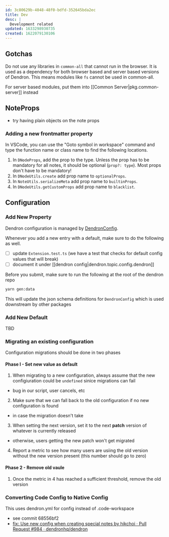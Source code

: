```yaml
---
id: 3c80629b-4048-48f0-bdfd-352645bda2ec
title: Dev
desc: |
  Development related
updated: 1633298930735
created: 1622079130106
---
```

## Gotchas

Do not use any libraries in `common-all` that cannot run in the browser. It is used as a dependency for both browser based and server based versions of Dendron. This means modules like `fs` cannot be used in common-all. 

For server based modules, put them into [[Common Server|pkg.common-server]] instead

## NoteProps

- try having plain objects on the note props

### Adding a new frontmatter property

In VSCode, you can use the "Goto symbol in workspace" command and type the function name or class name to find the following locations.

1. In `DNodeProps`, add the prop to the type. Unless the prop has to be mandatory for all notes, it should be optional (`prop?: type`). Most props don't have to be mandatory!
2. In `DNodeUtils.create` add prop name to `optionalProps`.
3. In `NoteUtils.serializeMeta` add prop name to `builtinProps`.
4. In `DNodeUtils.getCustomProps` add prop name to `blacklist`.

## Configuration

### Add New Property

Dendron configuration is managed by [DendronConfig](https://github.com/dendronhq/dendron/blob/master/packages/common-all/src/types/workspace.ts).

Whenever you add a new entry with a default, make sure to do the following as well.

- [ ] update `Extension.test.ts` (we have a test that checks for default config values that will break)
- [ ] document it under [[dendron config|dendron.topic.config.dendron]]

Before you submit, make sure to run the following at the root of the dendron repo

```sh
yarn gen:data
```

This will update the json schema definitions for `DendronConfig` which is used downstream by other packages

### Add New Default

TBD

### Migrating an existing configuration

Configuration migrations should be done in two phases

#### Phase I - Set new value as default

1. When migrating to a new configuration, always assume that the new configiuration could be `undefined` sinice migrations can fail 

- bug in our script, user cancels, etc

2. Make sure that we can fall back to the old configuration if no new configuration is found

- in case the migration doesn't take

3. When setting the next version, set it to the next **patch** version of whatever is currently released 

- otherwise, users getting the new patch won't get migrated

4. Report a metric to see how many users are usiing the old version without the new version present (this number should go to zero)

#### Phase 2 - Remove old vaule

1. Once the metric in 4 has reached a sufficient threshold, remove the old version

### Converting Code Config to Native Config

This uses dendron.yml for config instead of .code-workspace

- see commit 68556bf2
- [fix: Use new config when creating special notes by hikchoi · Pull Request #984 · dendronhq/dendron](https://github.com/dendronhq/dendron/pull/984)
